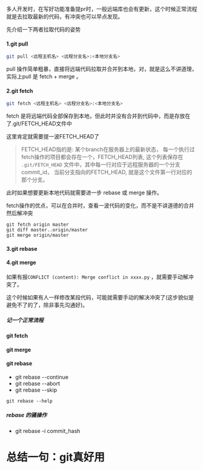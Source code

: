 多人开发时，在写好功能准备提pr时，一般远端库也会有更新，这个时候正常流程就是去拉取最新的代码，有冲突也可以早点发现。

先介绍一下两者拉取代码的姿势

#### 1.git pull 

```bash
git pull <远程主机名> <远程分支名>:<本地分支名>
```

pull 操作简单粗暴，直接将远端代码拉取并合并到本地，对，就是这么不讲道理，实际上pull 是 fetch + merge 。

#### 2.git fetch

```bash
git fetch <远程主机名> <远程分支名>:<本地分支名>
```

fetch 是将远端代码全部保存到本地，但此时并没有合并到代码中，而是存放在了.git/FETCH_HEAD文件中

这里肯定就需要提一波FETCH_HEAD了

> FETCH_HEAD指的是: 某个branch在服务器上的最新状态， 每一个执行过fetch操作的项目都会存在一个，FETCH_HEAD列表, 这个列表保存在 `.git/FETCH_HEAD` 文件中，其中每一行对应于远程服务器的一个分支commit_id， 当前分支指向的FETCH_HEAD, 就是这个文件第一行对应的那个分支。

此时如果想要更新本地代码就需要进一步 rebase 或 merge 操作。

fetch操作的优点，可以在合并时，查看一波代码的变化，而不是不讲道德的合并然后解冲突

```shell
git fetch origin master
git diff master..origin/master 
git merge origin/master
```

#### 3.git rebase



#### 4.git merge



















如果有报`CONFLICT (content): Merge conflict in xxxx.py` ，就需要手动解冲突了。

这个时候如果有人一样修改某段代码，可能就需要手动的解决冲突了(这步貌似是避免不了的了，除非事先沟通好)。

##### 记一个正常流程

#### git fetch

#### git merge

#### git rebase 

- git  rebase --continue
- git rebase --abort
- git rebase --skip

`git rebase --help`



##### rebase 的骚操作

- git rebase -i   commit_hash



# 总结一句：git真好用
